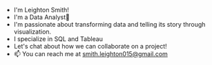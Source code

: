 - I'm Leighton Smith!
- I'm a Data Analyst💞️
- I'm passionate about transforming data and telling its story through visualization.
- I specialize in SQL and Tableau
- Let's chat about how we can collaborate on a project!
- 📫 You can reach me at smith.leighton015@gmail.com

<!---
leighton-smith/leighton-smith is a ✨ special ✨ repository because its `README.md` (this file) appears on your GitHub profile.
You can click the Preview link to take a look at your changes.
--->
